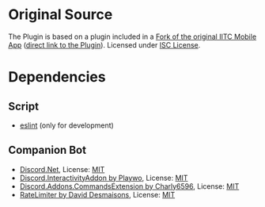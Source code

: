 # Original Source
The Plugin is based on a plugin included in a [Fork of the original IITC Mobile App](https://gitlab.com/ruslan.levitskiy/iitc-mobile) ([direct link to the Plugin](https://gitlab.com/ruslan.levitskiy/iitc-mobile/-/blob/master/app/src/main/assets/plugins/portal-link-copier.user.js)). Licensed under [ISC License](https://gitlab.com/ruslan.levitskiy/iitc-mobile/-/blob/master/LICENSE).

# Dependencies
## Script
- [eslint](https://github.com/eslint/eslint) (only for development)

## Companion Bot
- [Discord.Net](https://github.com/discord-net/Discord.Net), License: [MIT](https://github.com/discord-net/Discord.Net/blob/dev/LICENSE)
- [Discord.InteractivityAddon by Playwo](https://github.com/Playwo/Discord.InteractivityAddon), License: [MIT](https://github.com/Playwo/Discord.InteractivityAddon/blob/main/LICENSE)
- [Discord.Addons.CommandsExtension by Charly6596](https://github.com/Charly6596/Discord.Addons.CommandsExtension), License: [MIT](https://github.com/Charly6596/Discord.Addons.CommandsExtension/blob/master/LICENSE)
- [RateLimiter by David Desmaisons](https://github.com/David-Desmaisons/RateLimiter), License: [MIT](https://github.com/David-Desmaisons/RateLimiter/blob/master/LICENSE)